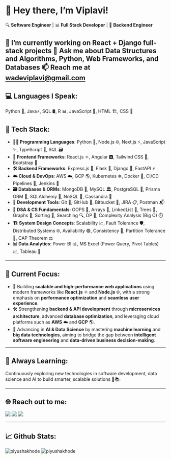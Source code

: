 # 👋 Hey there, I’m Viplavi!

🔍 **Software Engineer** | 📊 **Full Stack Developer** | 🚀 **Backend Engineer**

🔭 I’m currently working on **React + Django full-stack projects**
💬 Ask me about Data Structures and Algorithms, Python, Web Frameworks, and Databases
📫 Reach me at wadeviplavi@gmail.com
---

## 💻 Languages I Speak:
Python 🐍, Java⚡, SQL 🛢️, R 📊, JavaScript 🚀, HTML 🏗️, CSS 🎨

## 🧠 Tech Stack:

- **👨‍💻 Programming Languages**: Python 🐍, Node.js 🌐, Next.js ⚡, JavaScript ✨, TypeScript 🧬, SQL 🗃️
- **🎨 Frontend Frameworks**: React.js ⚛️, Angular 🅰️, Tailwind CSS 💨, Bootstrap 🎀
- **🛠️ Backend Frameworks**: Express.js 🚂, Flask 🍶, Django 🐍, FastAPI ⚡
- **☁️ Cloud & DevOps**: AWS ☁️, GCP 🌎, Kubernetes ☸️, Docker 🐳, CI/CD Pipelines 🔄, Jenkins 🧩
- **🗃️ Databases & ORMs**: MongoDB 🍃, MySQL 🏛️, PostgreSQL 🐘, Prisma ORM 🔧, SQLAlchemy 🧪, NoSQL 🧊, Cassandra 💠
- **🧰 Development Tools**: Git 🔧, GitHub 🐙, Bitbucket 📘, JIRA 📋, Postman 📬
- **🧠 DSA & CS Fundamentals**: OOPS 🔄, Arrays 🧮, LinkedList 🔗, Trees 🌳, Graphs 🔁, Sorting 🔢, Searching 🔍, DP 🧠, Complexity Analysis (Big O) ⏱️
- **🏗️ System Design Concepts**: Scalability 📈, Fault Tolerance 🛡️, Distributed Systems 🌐, Availability 🟢, Consistency 🧷, Partition Tolerance 🚧, CAP Theorem ⚖️
- **📊 Data Analytics**: Power BI 📊, MS Excel (Power Query, Pivot Tables) 📈, Tableau 🤖
---

## 🎯 Current Focus:

- 🚀 Building **scalable and high-performance web applications** using modern frameworks like **React.js** ⚛️ and **Node.js** 🌐, with a strong emphasis on **performance optimization** and **seamless user experience**.
- 🛠️ Strengthening **backend & API development** through **microservices architecture**, advanced **database optimization**, and leveraging cloud platforms such as **AWS** ☁️ and **GCP** 🌎.
- 🤖 Advancing in **AI & Data Science** by mastering **machine learning** and **big data technologies**, aiming to bridge the gap between **intelligent software engineering** and **data-driven business decision-making**.


---

## 🌱 Always Learning:
Continuously exploring new technologies in software development, data science and AI to build smarter, scalable solutions 🚀📚.

---

## 🌐 **Reach out to me:** ️
[<img src="https://img.shields.io/badge/LinkedIn-viplaviwade-informational?style=for-the-badge&labelColor=black&logo=linkedin&logoColor=0077b5&&color=0077b5"/>][linkedin]
[<img src="https://img.shields.io/badge/Gmail-wadeviplavi@gmail.com-informational?style=for-the-badge&labelColor=black&logoColor=d14836&logo=gmail&color=d14836"/>][gmail]
[<img src="https://img.shields.io/badge/Github-ViplaviWade-informational?style=for-the-badge&labelColor=black&logo=github&color=7d88e6"/>][github]

---
## 📈 **Github Stats:**
<img align="left" src="https://github-readme-stats.vercel.app/api?username=piyushak22&show_icons=true&locale=en" alt="piyushakhode" />

<img align="left" src="https://github-readme-stats.vercel.app/api/top-langs?username=piyushak22&show_icons=true&locale=en&layout=compact" alt="piyushakhode" />

<!-- Links of Definitions -->

[linkedin]:https://www.linkedin.com/in/viplaviwade/
[gmail]: mailto:wadeviplavi@gmail.com "Lets connect through email"
[github]: https://github.com/ViplaviWade/


<!--
**ViplaviWade/ViplaviWade** is a ✨ _special_ ✨ repository because its `README.md` (this file) appears on your GitHub profile.

Here are some ideas to get you started:

- 🔭 I’m currently working on ...
- 🌱 I’m currently learning ...
- 👯 I’m looking to collaborate on ...
- 🤔 I’m looking for help with ...
- 💬 Ask me about ...
- 📫 How to reach me: ...
- 😄 Pronouns: ...
- ⚡ Fun fact: ...
-->
